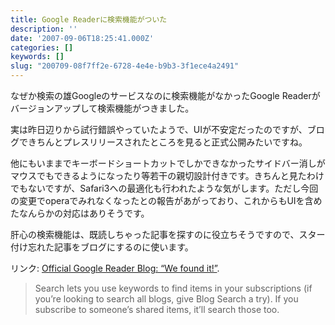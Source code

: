 ```yaml
---
title: Google Readerに検索機能がついた
description: ''
date: '2007-09-06T18:25:41.000Z'
categories: []
keywords: []
slug: "200709-08f7ff2e-6728-4e4e-b9b3-3f1ece4a2491"
---
```

なぜか検索の雄Googleのサービスなのに検索機能がなかったGoogle Readerがバージョンアップして検索機能がつきました。

実は昨日辺りから試行錯誤やっていたようで、UIが不安定だったのですが、ブログできちんとプレスリリースされたところを見ると正式公開みたいですね。

他にもいままでキーボードショートカットでしかできなかったサイドバー消しがマウスでもできるようになったり等若干の親切設計付きです。きちんと見たわけでもないですが、Safari3への最適化も行われたような気がします。ただし今回の変更でoperaでみれなくなったとの報告があがっており、これからもUIを含めたなんらかの対応はありそうです。

肝心の検索機能は、既読しちゃった記事を探すのに役立ちそうですので、スター付け忘れた記事をブログにするのに使います。

リンク: [Official Google Reader Blog: “We found it!”](http://googlereader.blogspot.com/2007/09/we-found-it.html "Official Google Reader Blog: ").

> Search lets you use keywords to find items in your subscriptions (if you’re looking to search all blogs, give Blog Search a try). If you subscribe to someone’s shared items, it’ll search those too.